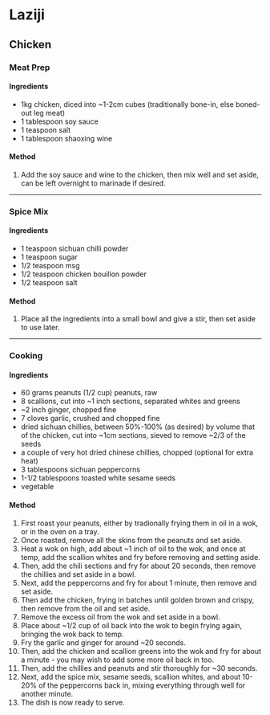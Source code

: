 # Laziji

## Chicken

### Meat Prep

#### Ingredients

* 1kg chicken, diced into ~1-2cm cubes (traditionally bone-in, else boned-out leg meat)
* 1 tablespoon soy sauce
* 1 teaspoon salt
* 1 tablespoon shaoxing wine

#### Method

1. Add the soy sauce and wine to the chicken, then mix well and set aside, can be left overnight to marinade if desired.

---

### Spice Mix

#### Ingredients

* 1 teaspoon sichuan chilli powder
* 1 teaspoon sugar
* 1/2 teaspoon msg
* 1/2 teaspoon chicken bouillon powder
* 1/2 teaspoon salt

#### Method

1. Place all the ingredients into a small bowl and give a stir, then set aside to use later.

---

### Cooking

#### Ingredients

* 60 grams peanuts (1/2 cup) peanuts, raw
* 8 scallions, cut into ~1 inch sections, separated whites and greens
* ~2 inch ginger, chopped fine
* 7 cloves garlic, crushed and chopped fine
* dried sichuan chillies, between 50%-100% (as desired) by volume that of the chicken, cut into ~1cm sections, sieved to remove ~2/3 of the seeds
* a couple of very hot dried chinese chillies, chopped (optional for extra heat)
* 3 tablespoons sichuan peppercorns
* 1-1/2 tablespoons toasted white sesame seeds
* vegetable

#### Method

1. First roast your peanuts, either by tradionally frying them in oil in a wok, or in the oven on a tray.
1. Once roasted, remove all the skins from the peanuts and set aside.
1. Heat a wok on high, add about ~1 inch of oil to the wok, and once at temp, add the scallion whites and fry before removing and setting aside.
1. Then, add the chili sections and fry for about 20 seconds, then remove the chillies and set aside in a bowl.
1. Next, add the peppercorns and fry for about 1 minute, then remove and set aside.
1. Then add the chicken, frying in batches until golden brown and crispy, then remove from the oil and set aside.
1. Remove the excess oil from the wok and set aside in a bowl.
1. Place about ~1/2 cup of oil back into the wok to begin frying again, bringing the wok back to temp.
1. Fry the garlic and ginger for around ~20 seconds.
1. Then, add the chicken and scallion greens into the wok and fry for about a minute - you may wish to add some more oil back in too.
1. Then, add the chillies and peanuts and stir thoroughly for ~30 seconds.
1. Next, add the spice mix, sesame seeds, scallion whites, and about 10-20% of the peppercorns back in, mixing everything through well for another minute.
1. The dish is now ready to serve.
